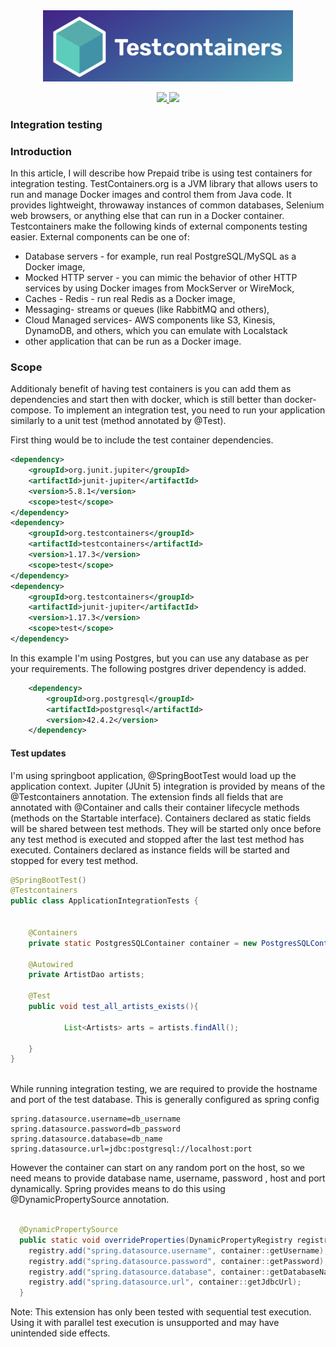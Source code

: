 
<p align="center">
  <br />
  <br />
  <a href="https://github.com/ashishkpathak/test-containers">
    <img src="TestContainers.png" alt="Test Container" width="400">
  </a>
</p>
<!-- Badges -->
<p align="center">
  <!-- CI -->
  <a href="https://ci.appveyor.com/api/projects/status/5n0s6lbigi8wji96/branch/main?svg=true">
    <img src="https://ci.appveyor.com/api/projects/status/5n0s6lbigi8wji96/branch/main?svg=true">
  </a>
  
  <!-- Github version -->
 
  <!-- <a href="releases">
    <img src="https://img.shields.io/github/v/release/guardsquare/proguard">
  </a> -->
    
  <!-- License -->
  <a href="LICENSE">
    <img src="https://img.shields.io/github/license/guardsquare/proguard">
  </a>

</p>

### Integration testing


### Introduction
In this article, I will describe how Prepaid tribe is using test containers for integration testing.  TestContainers.org is a JVM library that allows users to run and manage Docker images and control them from Java code. It provides lightweight, throwaway instances of common databases, Selenium web browsers, or anything else that can run in a Docker container. Testcontainers make the following kinds of external components testing easier. External components can be one of:

- Database servers - for example, run real PostgreSQL/MySQL as a Docker image,
- Mocked HTTP server - you can mimic the behavior of other HTTP services by using Docker images from MockServer or WireMock,
- Caches - Redis - run real Redis as a Docker image,
- Messaging- streams or queues (like RabbitMQ and others),
- Cloud Managed services- AWS components like S3, Kinesis, DynamoDB, and others, which you can emulate with Localstack
- other application that can be run as a Docker image.


### Scope
Additionaly benefit of having test containers is you can add them as dependencies and start then with docker, which is still better than docker-compose.
To implement an integration test, you need to run your application similarly to a unit test (method annotated by @Test).


First thing would be to include the test container dependencies. 

```xml
<dependency>
    <groupId>org.junit.jupiter</groupId>
    <artifactId>junit-jupiter</artifactId>
    <version>5.8.1</version>
    <scope>test</scope>
</dependency>
<dependency>
    <groupId>org.testcontainers</groupId>
    <artifactId>testcontainers</artifactId>
    <version>1.17.3</version>
    <scope>test</scope>
</dependency>
<dependency>
    <groupId>org.testcontainers</groupId>
    <artifactId>junit-jupiter</artifactId>
    <version>1.17.3</version>
    <scope>test</scope>
</dependency>

```
In this example I'm using Postgres, but you can use any database as per your requirements. The following postgres driver dependency is added.

```xml
    <dependency>
        <groupId>org.postgresql</groupId>
        <artifactId>postgresql</artifactId>
        <version>42.4.2</version>
    </dependency>
```

#### Test updates

I'm using springboot application, @SpringBootTest would load up the application context.  Jupiter (JUnit 5) integration is provided by means of the @Testcontainers annotation. The extension finds all fields that are annotated with @Container and calls their container lifecycle methods (methods on the Startable interface). Containers declared as static fields will be shared between test methods. They will be started only once before any test method is executed and stopped after the last test method has executed. Containers declared as instance fields will be started and stopped for every test method.

```java
@SpringBootTest()
@Testcontainers
public class ApplicationIntegrationTests {


    @Containers
    private static PostgresSQLContainer container = new PostgresSQLContainer();

    @Autowired
    private ArtistDao artists;

    @Test
    public void test_all_artists_exists(){

            List<Artists> arts = artists.findAll();    
            
    }
}
    
```
While running integration testing, we are required to provide the hostname and port of the test database. This is generally configured as spring config 


```properties
spring.datasource.username=db_username
spring.datasource.password=db_password
spring.datasource.database=db_name
spring.datasource.url=jdbc:postgresql://localhost:port

```
However the container can start on any random port on the host, so we need means to provide database name, username, password , host and port dynamically. Spring provides means to do this using @DynamicPropertySource annotation.

```java

  @DynamicPropertySource
  public static void overrideProperties(DynamicPropertyRegistry registry){
    registry.add("spring.datasource.username", container::getUsername);
    registry.add("spring.datasource.password", container::getPassword);
    registry.add("spring.datasource.database", container::getDatabaseName);
    registry.add("spring.datasource.url", container::getJdbcUrl);
  }
```














Note: This extension has only been tested with sequential test execution. Using it with parallel test execution is unsupported and may have unintended side effects.
